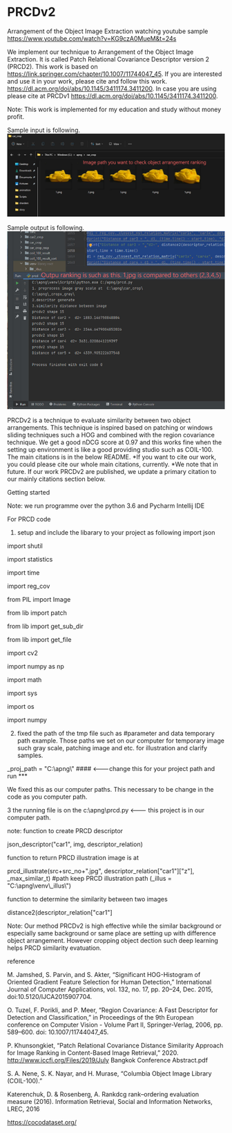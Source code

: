 # PRCDv2
Arrangement of the Object Image Extraction watching youtube sample https://www.youtube.com/watch?v=KG9czA0MueM&t=24s

We implement our technique to Arrangement of the Object Image Extraction. 
It is called Patch Relational Covariance Descriptor version 2 (PRCD2).
This work is based on https://link.springer.com/chapter/10.1007/11744047_45.
If you are interested and use it in your work, please cite and follow this work. https://dl.acm.org/doi/abs/10.1145/3411174.3411200.
In case you are using please cite at PRCDv1 https://dl.acm.org/doi/abs/10.1145/3411174.3411200.

Note: This work is implemented for my education and study without money profit.

Sample input is following.<br />
![alt text](https://raw.githubusercontent.com/piyavach/PRCDv2/main/apng/input.jpg)
<br />

Sample output is following.<br />
![alt text](https://raw.githubusercontent.com/piyavach/PRCDv2/main/apng/output.jpg)<br />



PRCDv2 is a technique to evaluate similarity between two object  arrangements.
This technique is inspired based on patching or windows sliding techniques such a HOG and combined with the region covariance technique.
We get a good nDCG score at 0.97 and this works fine when the setting up environment is like a good providing studio such as COIL-100.
The main citations is in the below README.
*If you want to cite our work, you could please cite our whole main citations, currently.
*We note that in future. If our work PRCDv2 are published, we update a primary citation to our mainly citations section below.

Getting started

Note: we run programme over the python 3.6 and Pycharm Intellij IDE

For PRCD code
1. setup and include the libarary to your project as following
import json

import shutil

import statistics

import time

import reg_cov

from PIL import Image

from lib import patch

from lib import get_sub_dir

from lib import get_file

import cv2

import numpy as np

import math

import sys

import os

import numpy

2. fixed the path of the tmp file
such as 
#parameter and data temporary path example. Those paths we set on our computer for temporary image such gray scale, patching image and etc. for illustration and clarify samples.

_proj_path = "C:\\apng\\" #### <---change this for your project path and run ***

We fixed this as our computer paths. This necessary to be change in the code as you computer path.



3 the running file is on the c:\apng\prcd.py <--- this project is in our computer path.

note: 
function to create PRCD descriptor

json_descriptor("car1", img, descriptor_relation)

function to return PRCD illustration image is at 

prcd_illustrate(src+src_no+".jpg", descriptor_relation["car1"]["z"], _max_similar_t) #path keep PRCD illustration path (_illus = "C:\\apng\\venv\\_illus\\")

function to determine the similarity between two images

distance2(descriptor_relation["car1"]

Note: Our method PRCDv2 is high effective while the similar background or especially same background or same place are setting up with difference object arrangement.
However cropping object dection such deep learning helps PRCD similarity evatuation.


reference

M. Jamshed, S. Parvin, and S. Akter, “Significant HOG-Histogram of Oriented Gradient Feature Selection for Human Detection,” International Journal of Computer Applications, vol. 132, no. 17, pp. 20–24, Dec. 2015, doi:10.5120/IJCA2015907704. 

O. Tuzel, F. Porikli, and P. Meer, “Region Covariance: A Fast Descriptor for Detection and Classification,” in Proceedings of the 9th European conference on Computer Vision - Volume Part II, Springer-Verlag, 2006, pp. 589–600. doi: 10.1007/11744047_45. 

P. Khunsongkiet, “Patch Relational Covariance Distance Similarity Approach for Image Ranking in Content-Based Image Retrieval,” 2020. http://www.iccfi.org/Files/2019/July Bangkok Conference Abstract.pdf 

S. A. Nene, S. K. Nayar, and H. Murase, “Columbia Object Image Library (COIL-100).” 

Katerenchuk, D. & Rosenberg, A. Rankdcg rank–ordering evaluation measure (2016). Information Retrieval, Social and Information Networks, LREC, 2016

https://cocodataset.org/
